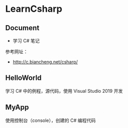 # LearnCsharp

## Document

- 学习 C# 笔记

参考网址：

- http://c.biancheng.net/csharp/

## HelloWorld

学习 C# 中的例程，源代码，使用 Visual Studio 2019 开发

## MyApp

使用控制台（console），创建的 C# 编程代码
